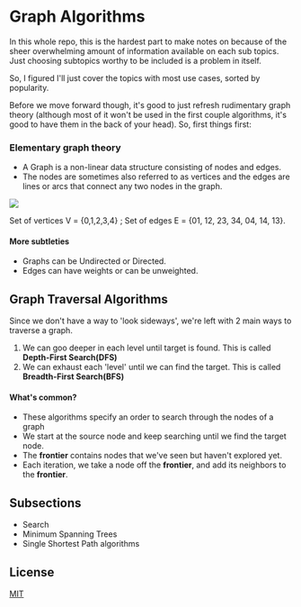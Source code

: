 # Graph Algorithms

In this whole repo, this is the hardest part to make notes on because of the sheer overwhelming amount of information available on each sub topics. Just choosing subtopics worthy to be included is a problem in itself. 

So, I figured I'll just cover the topics with most use cases, sorted by popularity.

Before we move forward though, it's good to just refresh rudimentary graph theory (although most of it won't be used in the first couple algorithms, it's good to have them in the back of your head). So, first things first: 

### Elementary graph theory

- A Graph is a non-linear data structure consisting of nodes and edges. 
- The nodes are sometimes also referred to as vertices and the edges are lines or arcs that connect any two nodes in the graph.

![](https://www.geeksforgeeks.org/wp-content/uploads/undirectedgraph.png)

Set of vertices V = {0,1,2,3,4} ;
Set of edges E = {01, 12, 23, 34, 04, 14, 13}.

#### More subtleties 

- Graphs can be Undirected or Directed.
- Edges can have weights or can be unweighted. 

## Graph Traversal Algorithms

Since we don't have a way to 'look sideways', we're left with 2 main ways to traverse a graph. 
1) We can goo deeper in each level until target is found. This is called **Depth-First Search(DFS)**
2) We can exhaust each 'level' until we can find the target. This is called **Breadth-First Search(BFS)**

#### What's common? 
- These algorithms specify an order to search through the nodes of a graph
- We start at the source node and keep searching until we find the target node.
- The **frontier** contains nodes that we've seen but haven't explored yet.
- Each iteration, we take a node off the **frontier**, and add its neighbors to the **frontier**.

## Subsections
- Search
- Minimum Spanning Trees
- Single Shortest Path algorithms

## License
[MIT](https://choosealicense.com/licenses/mit/)